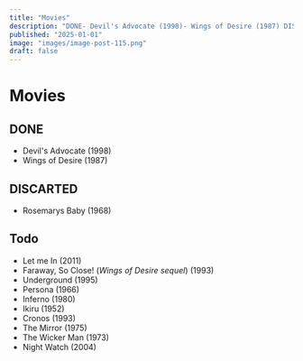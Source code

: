 ```yaml
---
title: "Movies"
description: "DONE- Devil's Advocate (1998)- Wings of Desire (1987) DISCART- Rosemarys Baby (1968) Todo- Let me In (2011)- Faraway, So Close! (*Wings of Desire sequel"
published: "2025-01-01"
image: "images/image-post-115.png"
draft: false
---
```


# Movies

## DONE
- Devil's Advocate (1998)
- Wings of Desire (1987)

## DISCARTED
- Rosemarys Baby (1968)

## Todo
- Let me In (2011)
- Faraway, So Close! (*Wings of Desire sequel*) (1993)
- Underground (1995)
- Persona (1966)
- Inferno (1980)
- Ikiru (1952)
- Cronos (1993)
- The Mirror (1975)
- The Wicker Man (1973)
- Night Watch (2004)
